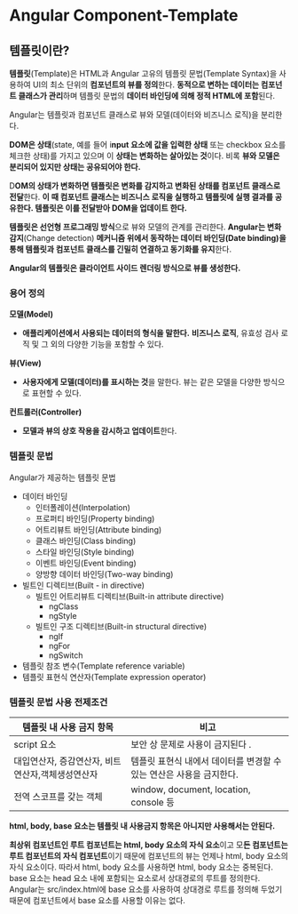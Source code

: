 # Angular Component-Template

## 템플릿이란?

**템플릿**(Template)은 HTML과 Angular 고유의 템플릿 문법(Template Syntax)을 사용하여 UI의 최소 단위의 **컴포넌트의 뷰를 정의**한다. **동적으로 변하는 데이터는 컴포넌트 클래스가 관리**하며 템플릿 문법의 **데이터 바인딩에 의해 정적 HTML에 포함**된다.

Angular는 템플릿과 컴포넌트 클래스로 뷰와 모델(데이터와 비즈니스 로직)을 분리한다.

**DOM은 상태**(state, 예를 들어 i**nput 요소에 값을 입력한 상태** 또는 checkbox 요소를 체크한 상태)를 가지고 있으며 이 **상태는 변화하는 살아있는 것**이다. 비록 **뷰와 모델은 분리되어 있지만 상태는 공유되어야 한다.**

D**OM의 상태가 변화하면 템플릿은 변화를 감지하고 변화된 상태를 컴포넌트 클래스로 전달**한다.  **이 때 컴포넌트 클래스는 비즈니스 로직을 실행하고 템플릿에 실행 결과를 공유한다. 템플릿은 이를 전달받아 DOM을 업데이트 한다.**

**템플릿은 선언형 프로그래밍 방식**으로 뷰와 모델의 관계를 관리한다. **Angular는 변화 감지**(Change detection) **메커니즘 위에서 동작하는 데이터 바인딩(Date binding)을 통해 템플릿과 컴포넌트 클래스를 긴밀히 연결하고 동기화를 유지**한다.

**Angular의 템플릿은 클라이언트 사이드 렌더링 방식으로 뷰를 생성한다.**



### 용어 정의

**모델(Model)**

- **애플리케이션에서 사용되는 데이터의 형식을 말한다.** **비즈니스 로직**, 유효성 검사 로직 및 그 외의 다양한 기능을 포함할 수 있다.

**뷰(View)**

- **사용자에게 모델(데이터)를 표시하는 것**을 말한다. 뷰는 같은 모델을 다양한 방식으로 표현할 수 있다.

**컨트롤러(Controller)**

- **모델과 뷰의 상호 작용을 감시하고 업데이트**한다. 



### 템플릿 문법

Angular가 제공하는 템플릿 문법

- 데이터 바인딩
  - 인터폴레이션(Interpolation)
  - 프로퍼티 바인딩(Property binding)
  - 어트리뷰트 바인딩(Attribute binding)
  - 클래스 바인딩(Class binding)
  - 스타일 바인딩(Style binding)
  - 이벤트 바인딩(Event binding)
  - 양방향 데이터 바인딩(Two-way binding)
- 빌트인 디렉티브(Built - in directive)
  - 빌트인 어트리뷰트 디렉티브(Built-in attribute directive)
    - ngClass
    - ngStyle
  - 빌트인 구조 디렉티브(Built-in structural directive)
    - ngIf
    - ngFor
    - ngSwitch
- 템플릿 참조 변수(Template reference variable)
- 템플릿 표현식 연산자(Template expression operator)	



### 템플릿 문법 사용 전제조건

| 템플릿 내 사용 금지 항목                          | 비고                                                         |
| ------------------------------------------------- | ------------------------------------------------------------ |
| script 요소                                       | 보안 상 문제로 사용이 금지된다 .                             |
| 대입연산자, 증감연산자, 비트연산자,객체생성연산자 | 템플릿 표현식 내에서 데이터를 변경할 수 있는 연산은 사용을 금지한다. |
| 전역 스코프를 갖는 객체                           | window, document, location, console 등                       |

**html, body, base 요소는 템플릿 내 사용금지 항목은 아니지만 사용해서는 안된다.**

**최상위 컴포넌트인 루트 컴포넌트는  html, body 요소의 자식 요소**이고 모**든 컴포넌트는 루트 컴포넌트의 자식 컴포넌트**이기 때문에 컴포넌트의 뷰는 언제나 html, body 요소의 자식 요소이다. 따라서 html, body 요소를 사용하면 html, body 요소는 중복된다. base 요소는 head 요소 내에 포함되는 요소로서 상대경로의 루트를 정의한다. Angular는 src/index.html에 base 요소를 사용하여 상대경로 루트를 정의해 두었기 때문에 컴포넌트에서 base 요소를 사용할 이유는 없다.
